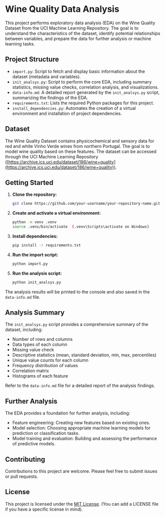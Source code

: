 # Wine Quality Data Analysis

This project performs exploratory data analysis (EDA) on the Wine Quality Dataset from the UCI Machine Learning Repository.  The goal is to understand the characteristics of the dataset, identify potential relationships between variables, and prepare the data for further analysis or machine learning tasks.

## Project Structure

* `import.py`: Script to fetch and display basic information about the dataset (metadata and variables).
* `init_analsys.py`: Script to perform the core EDA, including summary statistics, missing value checks, correlation analysis, and visualizations.
* `data-info.md`:  A detailed report generated by the `init_analsys.py` script, summarizing the findings of the EDA.
* `requirements.txt`: Lists the required Python packages for this project.
* `install_dependencies.py`:  Automates the creation of a virtual environment and installation of project dependencies.


## Dataset

The Wine Quality Dataset contains physicochemical and sensory data for red and white Vinho Verde wines from northern Portugal. The goal is to model wine quality based on these features.  The dataset can be accessed through the UCI Machine Learning Repository ([https://archive.ics.uci.edu/dataset/186/wine+quality](https://archive.ics.uci.edu/dataset/186/wine+quality)).

## Getting Started

1. **Clone the repository:**
   ```bash
   git clone https://github.com/your-username/your-repository-name.git  (Replace with your actual repository URL)
   ```

2. **Create and activate a virtual environment:**
   ```bash
   python -m venv .venv
   source .venv/bin/activate  (.venv\Scripts\activate on Windows)
   ```

3. **Install dependencies:**
   ```bash
   pip install -r requirements.txt
   ```

4. **Run the import script:**
   ```bash
   python import.py
   ```

5. **Run the analysis script:**
   ```bash
   python init_analsys.py
   ```

The analysis results will be printed to the console and also saved in the `data-info.md` file.


## Analysis Summary

The `init_analsys.py` script provides a comprehensive summary of the dataset, including:

* Number of rows and columns
* Data types of each column
* Missing value check
* Descriptive statistics (mean, standard deviation, min, max, percentiles)
* Unique value counts for each column
* Frequency distribution of values
* Correlation matrix
* Histograms of each feature

Refer to the `data-info.md` file for a detailed report of the analysis findings.


## Further Analysis

The EDA provides a foundation for further analysis, including:

* Feature engineering: Creating new features based on existing ones.
* Model selection: Choosing appropriate machine learning models for prediction or classification tasks.
* Model training and evaluation: Building and assessing the performance of predictive models.


## Contributing

Contributions to this project are welcome.  Please feel free to submit issues or pull requests.


## License

This project is licensed under the [MIT License](LICENSE). (You can add a LICENSE file if you have a specific license in mind).
